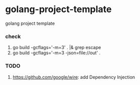 # golang-project-template
golang project template

### check 
1. go build -gcflags='-m=3' . |& grep escape
2. go build -gcflags='-m=3 -json=file://out' .

### TODO
1. https://github.com/google/wire: add Dependency Injection
